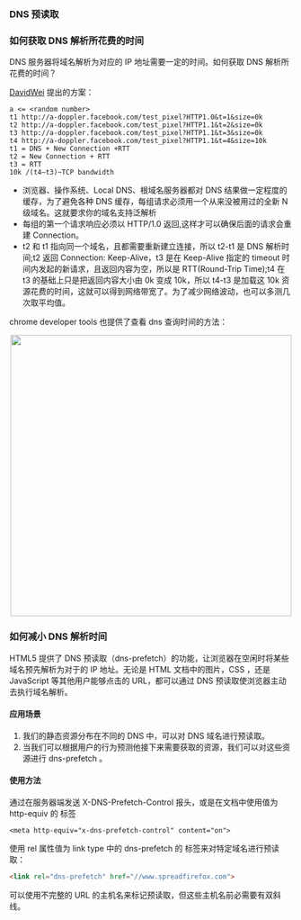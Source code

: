 ### DNS 预读取

### 如何获取 DNS 解析所花费的时间

DNS 服务器将域名解析为对应的 IP 地址需要一定的时间。如何获取 DNS 解析所花费的时间？

[DavidWei](http://velocity.oreilly.com.cn/2011/index.php?func=session&name=%E7%A7%BB%E5%8A%A8%E4%BA%92%E8%81%94%E7%BD%91%E5%BA%94%E7%94%A8%E7%9A%84%E6%80%A7%E8%83%BD%E4%BC%98%E5%8C%96) 提出的方案：

```
a <= <random number>
t1 http://a-doppler.facebook.com/test_pixel?HTTP1.0&t=1&size=0k
t2 http://a-doppler.facebook.com/test_pixel?HTTP1.1&t=2&size=0k
t3 http://a-doppler.facebook.com/test_pixel?HTTP1.1&t=3&size=0k
t4 http://a-doppler.facebook.com/test_pixel?HTTP1.1&t=4&size=10k
t1 = DNS + New Connection +RTT
t2 = New Connection + RTT
t3 = RTT
10k /(t4–t3)~TCP bandwidth
```

-   浏览器、操作系统、Local DNS、根域名服务器都对 DNS 结果做一定程度的缓存，为了避免各种 DNS 缓存，每组请求必须用一个从来没被用过的全新 N 级域名。这就要求你的域名支持泛解析
-   每组的第一个请求响应必须以 HTTP/1.0 返回,这样才可以确保后面的请求会重建 Connection。
-   t2 和 t1 指向同一个域名，且都需要重新建立连接，所以 t2-t1 是 DNS 解析时间;t2 返回 Connection: Keep-Alive，t3 是在 Keep-Alive 指定的 timeout 时间内发起的新请求，且返回内容为空，所以是 RTT(Round-Trip Time);t4 在 t3 的基础上只是把返回内容大小由 0k 变成 10k，所以 t4-t3 是加载这 10k 资源花费的时间，这就可以得到网络带宽了。为了减少网络波动，也可以多测几次取平均值。

chrome developer tools 也提供了查看 dns 查询时间的方法：

<div align="center"><img   width='500' src="http://cdn.inoongt.tech/images/thinkin/dns_lookup.png"/></div>

### 如何减小 DNS 解析时间

HTML5 提供了 DNS 预读取（dns-prefetch）的功能，让浏览器在空闲时将某些域名预先解析为对于的 IP 地址。无论是 HTML 文档中的图片，CSS ，还是 JavaScript 等其他用户能够点击的 URL，都可以通过 DNS 预读取使浏览器主动去执行域名解析。

#### 应用场景

1.  我们的静态资源分布在不同的 DNS 中，可以对 DNS 域名进行预读取。
2.  当我们可以根据用户的行为预测他接下来需要获取的资源，我们可以对这些资源进行 dns-prefetch 。

#### 使用方法

通过在服务器端发送 X-DNS-Prefetch-Control 报头，或是在文档中使用值为 http-equiv 的 <meta> 标签

```
<meta http-equiv="x-dns-prefetch-control" content="on">
```

使用 rel 属性值为 link type 中的 dns-prefetch 的 <link> 标签来对特定域名进行预读取：

```html
<link rel="dns-prefetch" href="//www.spreadfirefox.com">
```

可以使用不完整的 URL 的主机名来标记预读取，但这些主机名前必需要有双斜线。
